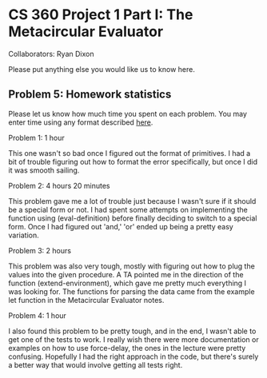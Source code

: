 # CS 360 Project 1 Part I: The Metacircular Evaluator

Collaborators: Ryan Dixon

Please put anything else you would like us to know here.

## Problem 5: Homework statistics

Please let us know how much time you spent on each problem. You may enter time using any format described [here](https://github.com/wroberts/pytimeparse).

Problem 1: 1 hour

This one wasn't so bad once I figured out the format of primitives. I had a bit of trouble figuring out how to format the error specifically, but once I did it was smooth sailing.

Problem 2: 4 hours 20 minutes

This problem gave me a lot of trouble just because I wasn't sure if it should be a special form or not. I had spent some attempts on implementing the function using (eval-definition) before finally deciding to switch to a special form. Once I had figured out 'and,' 'or' ended up being a pretty easy variation.

Problem 3: 2 hours

This problem was also very tough, mostly with figuring out how to plug the values into the given procedure. A TA pointed me in the direction of the function (extend-environment), which gave me pretty much everything I was looking for. The functions for parsing the data came from the example let function in the Metacircular Evaluator notes.

Problem 4: 1 hour

I also found this problem to be pretty tough, and in the end, I wasn't able to get one of the tests to work. I really wish there were more documentation or examples on how to use force-delay, the ones in the lecture were pretty confusing. Hopefully I had the right approach in the code, but there's surely a better way that would involve getting all tests right.
